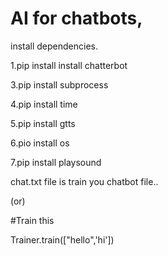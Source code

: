 # AI for chatbots,
install dependencies.

1.pip install install chatterbot

3.pip install subprocess

4.pip install time

5.pip install gtts

6.pio install os

7.pip install playsound


chat.txt file is train you chatbot file..

  (or)
  
 #Train this
 
 
 Trainer.train(["hello",'hi'])


